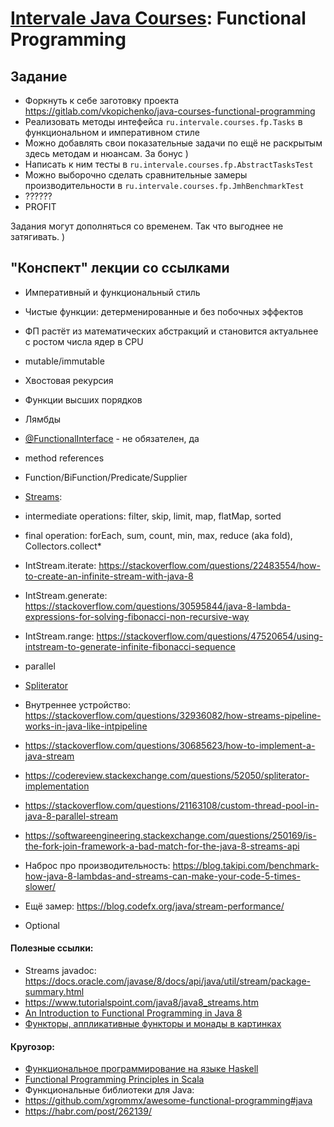 # [Intervale Java Courses](https://events.dev.by/kursy-java-v-gomele-s-tselyu-dalneyshego-trudoustroystva): Functional Programming

## Задание

* Форкнуть к себе заготовку проекта https://gitlab.com/vkopichenko/java-courses-functional-programming
* Реализовать методы интефейса `ru.intervale.courses.fp.Tasks` в функциональном и императивном стиле
* Можно добавлять свои показательные задачи по ещё не раскрытым здесь методам и нюансам. За бонус )
* Написать к ним тесты в `ru.intervale.courses.fp.AbstractTasksTest` 
* Можно выборочно сделать сравнительные замеры производительности в `ru.intervale.courses.fp.JmhBenchmarkTest`
* ??????
* PROFIT

Задания могут дополняться со временем. Так что выгоднее не затягивать. )

## "Конспект" лекции со ссылками

* Императивный и функциональный стиль
* Чистые функции: детерменированные и без побочных эффектов
* ФП растёт из математических абстракций и становится актуальнее с ростом числа ядер в CPU 
* mutable/immutable
* Хвостовая рекурсия
* Функции высших порядков


* Лямбды
* [@FunctionalInterface](https://docs.oracle.com/javase/8/docs/api/java/lang/FunctionalInterface.html) - не обязателен, да
* method references
* Function/BiFunction/Predicate/Supplier
* [Streams](https://docs.oracle.com/javase/8/docs/api/java/util/stream/package-summary.html): 
* intermediate operations: filter, skip, limit, map, flatMap, sorted
* final operation: forEach, sum, count, min, max, reduce (aka fold), Collectors.collect* 
* IntStream.iterate: https://stackoverflow.com/questions/22483554/how-to-create-an-infinite-stream-with-java-8
* IntStream.generate: https://stackoverflow.com/questions/30595844/java-8-lambda-expressions-for-solving-fibonacci-non-recursive-way
* IntStream.range: https://stackoverflow.com/questions/47520654/using-intstream-to-generate-infinite-fibonacci-sequence
* parallel
* [Spliterator](https://docs.oracle.com/javase/8/docs/api/index.html?java/util/Spliterator.html)
* Внутреннее устройство: https://stackoverflow.com/questions/32936082/how-streams-pipeline-works-in-java-like-intpipeline
* https://stackoverflow.com/questions/30685623/how-to-implement-a-java-stream
* https://codereview.stackexchange.com/questions/52050/spliterator-implementation
* https://stackoverflow.com/questions/21163108/custom-thread-pool-in-java-8-parallel-stream
* https://softwareengineering.stackexchange.com/questions/250169/is-the-fork-join-framework-a-bad-match-for-the-java-8-streams-api
* Наброс про производительность: https://blog.takipi.com/benchmark-how-java-8-lambdas-and-streams-can-make-your-code-5-times-slower/
* Ещё замер: https://blog.codefx.org/java/stream-performance/


* Optional

#### Полезные ссылки:
* Streams javadoc: https://docs.oracle.com/javase/8/docs/api/java/util/stream/package-summary.html
* https://www.tutorialspoint.com/java8/java8_streams.htm
* [An Introduction to Functional Programming in Java 8](https://flyingbytes.github.io/programming/java8/functional/part0/2017/01/16/Java8-Part0.html)
* [Функторы, аппликативные функторы и монады в картинках](https://habr.com/post/183150/)

#### Кругозор:
* [Функциональное программирование на языке Haskell](https://stepik.org/course/75/)
* [Functional Programming Principles in Scala](https://www.coursera.org/learn/progfun1)
* Функциональные библиотеки для Java:
* https://github.com/xgrommx/awesome-functional-programming#java
* https://habr.com/post/262139/